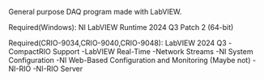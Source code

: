 General purpose DAQ program made with LabVIEW.

Required(Windows):
NI LabVIEW Runtime 2024 Q3 Patch 2 (64-bit)

Required(CRIO-9034,CRIO-9040,CRIO-9048):
LabVIEW 2024 Q3
-CompactRIO Support
-LabVIEW Real-Time
-Network Streams
-NI System Configuration
-NI Web-Based Configuration and Monitoring (Maybe not)
-NI-RIO
-NI-RIO Server

